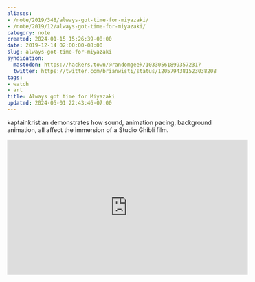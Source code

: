 ```yaml
---
aliases:
- /note/2019/348/always-got-time-for-miyazaki/
- /note/2019/12/always-got-time-for-miyazaki/
category: note
created: 2024-01-15 15:26:39-08:00
date: 2019-12-14 02:00:00-08:00
slug: always-got-time-for-miyazaki
syndication:
  mastodon: https://hackers.town/@randomgeek/103305618993572317
  twitter: https://twitter.com/brianwisti/status/1205794381523038208
tags:
- watch
- art
title: Always got time for Miyazaki
updated: 2024-05-01 22:43:46-07:00
---
```


kaptainkristian demonstrates how sound, animation pacing, background
animation, all affect the immersion of a Studio Ghibli film.

<iframe width="560" height="315" src="https://www.youtube.com/embed/jM6PPxN1xas" title="YouTube video player" frameborder="0" allow="accelerometer; autoplay; clipboard-write; encrypted-media; gyroscope; picture-in-picture" allowfullscreen></iframe>